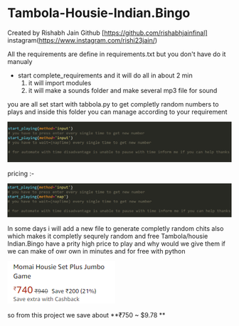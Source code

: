 # Tambola-Housie-Indian.Bingo
Created by Rishabh Jain Github [https://github.com/rishabhjainfinal] instagram(https://www.instagram.com/rishi23jain/)

All the requirements are define in requirements.txt
but you don't have do it manualy
 - start complete_requirements and it will do all in about 2 min
    1. it will import modules
    2. it will make a sounds folder and make several mp3 file for sound 

you are all set start with tabbola.py to get completly random numbers to plays and inside this folder you can manage according to your requirement

<p align="center">
  <img src=https://github.com/rishabhjainfinal/Tambola-Housie-Indian.Bingo/blob/master/Screenshot%20(41).png >
</p>

pricing :-
<p align="left">
  <img src=https://github.com/rishabhjainfinal/Tambola-Housie-Indian.Bingo/blob/master/info.png >
</p>

In some days i will add a new file to generate completly random chits also which makes it completly sequrely random and free
Tambola/housie Indian.Bingo have a prity high price to play and why would we give them if we can make of owr own in minutes and for free with python

<p align="left">
  <img src=https://github.com/rishabhjainfinal/Tambola-Housie-Indian.Bingo/blob/master/cost.png >
</p>

so from this project we save about **₹750 ~ $9.78 **
